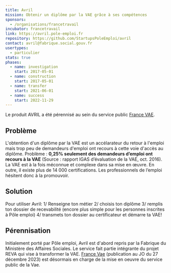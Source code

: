 ```yaml
---
title: Avril
mission: Obtenir un diplôme par la VAE grâce à ses compétences
sponsors:
  - /organisations/francetravail
incubator: francetravail
link: https://avril.pole-emploi.fr
repository: https://github.com/StartupsPoleEmploi/avril
contact: avril@fabrique.social.gouv.fr
usertypes:
  - particulier
stats: true
phases:
  - name: investigation
    start: 2017-05-01
  - name: construction
    start: 2017-05-01
  - name: transfer
    start: 2021-06-01
  - name: success
    start: 2022-11-29
---
```


Le produit AVRIL a été pérennisé au sein du service public [France VAE](https://beta.gouv.fr/startups/reva.html).

## Problème

L'obtention d'un diplôme par la VAE est un accélarateur du retour à l'emploi mais trop peu de demandeurs d'emploi ont recours à cette voie d'accès au diplôme.
Problème : __0,25% seulement des demandeurs d’emploi ont recours à la VAE__ (Source : rapport IGAS d’évaluation de la VAE, oct. 2016). La VAE est à la fois méconnue et complexe dans sa mise en œuvre. En outre, il existe plus de 14 000 certifications. Les professionnels de l’emploi hésitent donc à la promouvoir.

## Solution

Pour utiliser Avril:
1/ Renseigne ton métier
2/ choisis ton diplôme
3/ remplis ton dossier de recevabilité (encore plus simple pour les personnes inscrites à Pôle emploi)
4/ transmets ton dossier au certificateur et démarre ta VAE!

## Pérennisation

Initialement porté par Pôle emploi, Avril est d'abord repris par la Fabrique du Ministère des Affaires Sociales. Le service fait partie intégrante du projet REVA qui vise à transformer la VAE.
[France Vae](https://vae.gouv.fr) (publication au JO du 27 décembre 2023) est désormais en charge de la mise en oeuvre du service public de la Vae.


